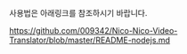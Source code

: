 ﻿사용법은 아래링크를 참조하시기 바랍니다.

https://github.com/009342/Nico-Nico-Video-Translator/blob/master/README-nodejs.md